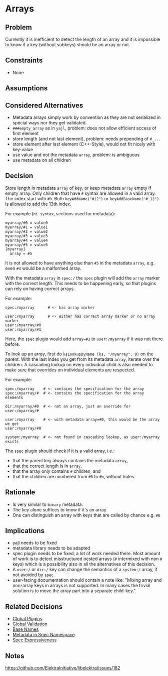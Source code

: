 # Arrays

## Problem

Currently it is inefficient to detect the length of an array and
it is impossible to know if a key (without subkeys) should be
an array or not.

## Constraints

- None

## Assumptions

## Considered Alternatives

- Metadata arrays simply work by convention as they are not serialized in special ways nor they get validated.
- `###empty_array` as in `yajl`, problem: does not allow efficient access of first element
- store length (and not last element), problem: needs prepending of `#_...`
- store element after last element (C++-Style), would not fit nicely with key-value
- use value and not the metadata `array`, problem: is ambiguous
- use metadata on all children

## Decision

Store length in metadata `array` of key, or keep metadata `array` empty if empty array.
Only children that have `#` syntax are allowed in a valid array.
The index start with `#0`.
Both `keyAddName("#12")` or `keyAddBaseName("#_12")` is allowed to add the 13th index.

For example (`ni syntax`, sections used for metadata):

```
myarray/#0 = value0
myarray/#1 = value1
myarray/#2 = value2
myarray/#3 = value3
myarray/#4 = value4
myarray/#5 = value5
[myarray]
  array = #5
```

It is not allowed to have anything else than `#5` in the metadata `array`,
e.g. even `#4` would be a malformed array.

With the metadata `array` in `spec:/` the `spec` plugin will add the
`array` marker with the correct length.
This needs to be happening early, so that plugins can rely on having
correct arrays.

For example:

```
spec:/myarray      # <- has array marker

user:/myarray      # <- either has correct array marker or no array marker
user:/myarray/#0
user:/myarray/#1
```

Here, the `spec` plugin would add `array=#1` to `user:/myarray` if it was not there before.

To look up an array, first do `ksLookupByName (ks, "/myarray", 0)` on the parent.
With the last index you get from its metadata `array`, iterate over the children.
A cascading lookup on every individual child is also needed to make sure that overrides on individual
elements are respected.

For example:

```
spec:/myarray    # <- contains the specification for the array
spec:/myarray/#  # <- contains the specification for the array elements

dir:/myarray/#0  # <- not an array, just an override for user:/myarray/#

user:/myarray    # <- with metadata array=#0, this would be the array we get
user:/myarray/#0

system:/myarray  # <- not found in cascading lookup, as user:/myarray exists
```

The `spec` plugin should check if it is a valid array, i.e.:

- that the parent key always contains the metadata `array`,
- that the correct length is in `array`,
- that the array only contains `#` children, and
- that the children are numbered from `#0` to `#n`, without holes.

## Rationale

- Is very similar to `binary` metadata.
- The key alone suffices to know if it's an array
- One can distinguish an array with keys that are called by chance e.g. `#0`

## Implications

- yajl needs to be fixed
- metadata library needs to be adapted
- spec plugin needs to be fixed, a lot of work needed there.
  Most amount of work is to detect misstructured nested arrays (`#` intermixed with non `#` keys)
  which is a possibility also in all the alternatives of this decision.
- A `user:/` or `dir:/` key can change the semantics of a `system:/` array,
  if not avoided by `spec`.
- user-facing documentation should contain a note like:
  "Mixing array and non-array keys in arrays is not supported.
  In many cases the trivial solution is to move the array part into a separate child-key."

## Related Decisions

- [Global Plugins](global_plugins.md)
- [Global Validation](global_validation.md)
- [Base Names](base_name.md)
- [Metadata in Spec Namespace](spec_metadata.md)
- [Spec Expressiveness](spec_expressiveness.md)

## Notes

https://github.com/ElektraInitiative/libelektra/issues/182
